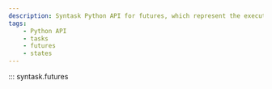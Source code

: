 ```yaml
---
description: Syntask Python API for futures, which represent the execution of a task and the task run's state.
tags:
    - Python API
    - tasks
    - futures
    - states
---
```


::: syntask.futures
